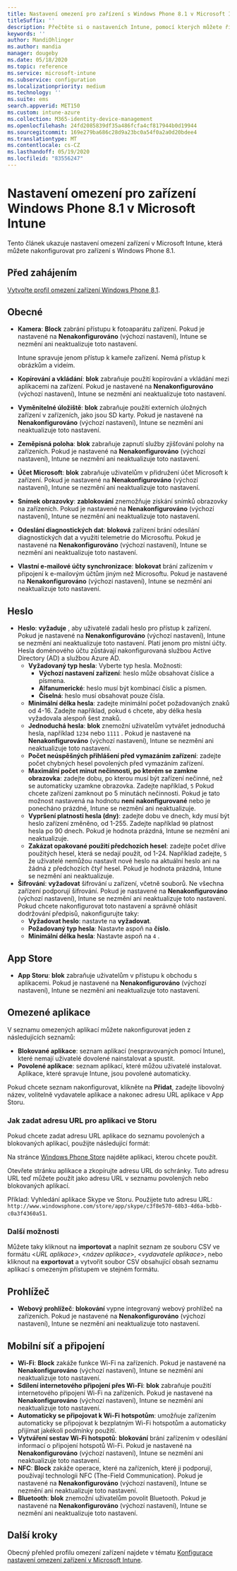```yaml
---
title: Nastavení omezení pro zařízení s Windows Phone 8.1 v Microsoft Intune
titleSuffix: ''
description: Přečtěte si o nastaveních Intune, pomocí kterých můžete řídit nastavení a funkce na zařízeních s Windows Phone 8.1.
keywords: ''
author: MandiOhlinger
ms.author: mandia
manager: dougeby
ms.date: 05/18/2020
ms.topic: reference
ms.service: microsoft-intune
ms.subservice: configuration
ms.localizationpriority: medium
ms.technology: ''
ms.suite: ems
search.appverid: MET150
ms.custom: intune-azure
ms.collection: M365-identity-device-management
ms.openlocfilehash: 24fd2085839df35a486fcfa4cf817944b0d19944
ms.sourcegitcommit: 169e279ba686c28d9a23bc0a54f0a2a0d20bdee4
ms.translationtype: MT
ms.contentlocale: cs-CZ
ms.lasthandoff: 05/19/2020
ms.locfileid: "83556247"
---
```

# <a name="microsoft-intune-windows-phone-81-device-restriction-settings"></a>Nastavení omezení pro zařízení Windows Phone 8.1 v Microsoft Intune

Tento článek ukazuje nastavení omezení zařízení v Microsoft Intune, která můžete nakonfigurovat pro zařízení s Windows Phone 8.1.

## <a name="before-you-begin"></a>Před zahájením

[Vytvořte profil omezení zařízení Windows Phone 8,1](device-restrictions-configure.md).

## <a name="general"></a>Obecné

- **Kamera**: **Block** zabrání přístupu k fotoaparátu zařízení. Pokud je nastavené na **Nenakonfigurováno** (výchozí nastavení), Intune se nezmění ani neaktualizuje toto nastavení.

  Intune spravuje jenom přístup k kameře zařízení. Nemá přístup k obrázkům a videím.

- **Kopírování a vkládání**: **blok** zabraňuje použití kopírování a vkládání mezi aplikacemi na zařízení. Pokud je nastavené na **Nenakonfigurováno** (výchozí nastavení), Intune se nezmění ani neaktualizuje toto nastavení.
- **Vyměnitelné úložiště**: **blok** zabraňuje použití externích úložných zařízení v zařízeních, jako jsou SD karty. Pokud je nastavené na **Nenakonfigurováno** (výchozí nastavení), Intune se nezmění ani neaktualizuje toto nastavení.
- **Zeměpisná poloha**: **blok** zabraňuje zapnutí služby zjišťování polohy na zařízeních. Pokud je nastavené na **Nenakonfigurováno** (výchozí nastavení), Intune se nezmění ani neaktualizuje toto nastavení.
- **Účet Microsoft**: **blok** zabraňuje uživatelům v přidružení účet Microsoft k zařízení. Pokud je nastavené na **Nenakonfigurováno** (výchozí nastavení), Intune se nezmění ani neaktualizuje toto nastavení.
- **Snímek obrazovky**: **zablokování** znemožňuje získání snímků obrazovky na zařízeních. Pokud je nastavené na **Nenakonfigurováno** (výchozí nastavení), Intune se nezmění ani neaktualizuje toto nastavení.
- **Odeslání diagnostických dat**: **bloková** zařízení brání odesílání diagnostických dat a využití telemetrie do Microsoftu. Pokud je nastavené na **Nenakonfigurováno** (výchozí nastavení), Intune se nezmění ani neaktualizuje toto nastavení.
- **Vlastní e-mailové účty synchronizace**: **blokovat** brání zařízením v připojení k e-mailovým účtům jiným než Microsoftu. Pokud je nastavené na **Nenakonfigurováno** (výchozí nastavení), Intune se nezmění ani neaktualizuje toto nastavení.

## <a name="password"></a>Heslo

- **Heslo**: **vyžaduje** , aby uživatelé zadali heslo pro přístup k zařízení. Pokud je nastavené na **Nenakonfigurováno** (výchozí nastavení), Intune se nezmění ani neaktualizuje toto nastavení. Platí jenom pro místní účty. Hesla doménového účtu zůstávají nakonfigurovaná službou Active Directory (AD) a službou Azure AD.
  - **Vyžadovaný typ hesla**: Vyberte typ hesla. Možnosti:
    - **Výchozí nastavení zařízení**: heslo může obsahovat číslice a písmena.
    - **Alfanumerické**: heslo musí být kombinací číslic a písmen.
    - **Číselná**: heslo musí obsahovat pouze čísla.
  - **Minimální délka hesla**: zadejte minimální počet požadovaných znaků od 4-16. Zadejte například, pokud `6` chcete, aby délka hesla vyžadovala alespoň šest znaků.
  - **Jednoduchá hesla**: **blok** znemožní uživatelům vytvářet jednoduchá hesla, například `1234` nebo `1111` . Pokud je nastavené na **Nenakonfigurováno** (výchozí nastavení), Intune se nezmění ani neaktualizuje toto nastavení.
  - **Počet neúspěšných přihlášení před vymazáním zařízení**: zadejte počet chybných hesel povolených před vymazáním zařízení.
  - **Maximální počet minut nečinnosti, po kterém se zamkne obrazovka**: zadejte dobu, po kterou musí být zařízení nečinné, než se automaticky uzamkne obrazovka. Zadejte například, `5` Pokud chcete zařízení zamknout po 5 minutách nečinnosti. Pokud je tato možnost nastavená na hodnotu **není nakonfigurované** nebo je ponecháno prázdné, Intune se nezmění ani neaktualizuje.
  - **Vypršení platnosti hesla (dny)**: zadejte dobu ve dnech, kdy musí být heslo zařízení změněno, od 1-255. Zadejte například `90` platnost hesla po 90 dnech. Pokud je hodnota prázdná, Intune se nezmění ani neaktualizuje.
  - **Zakázat opakované použití předchozích hesel**: zadejte počet dříve použitých hesel, která se nedají použít, od 1-24. Například zadejte, `5` že uživatelé nemůžou nastavit nové heslo na aktuální heslo ani na žádná z předchozích čtyř hesel. Pokud je hodnota prázdná, Intune se nezmění ani neaktualizuje.
- **Šifrování**: **vyžadovat** šifrování u zařízení, včetně souborů. Ne všechna zařízení podporují šifrování. Pokud je nastavené na **Nenakonfigurováno** (výchozí nastavení), Intune se nezmění ani neaktualizuje toto nastavení. Pokud chcete nakonfigurovat toto nastavení a správně ohlásit dodržování předpisů, nakonfigurujte taky:
  - **Vyžadovat heslo**: nastavte na **vyžadovat**.
  - **Požadovaný typ hesla**: Nastavte aspoň na **číslo**.
  - **Minimální délka hesla**: Nastavte aspoň na `4` .

## <a name="app-store"></a>App Store

- **App Storu**: **blok** zabraňuje uživatelům v přístupu k obchodu s aplikacemi. Pokud je nastavené na **Nenakonfigurováno** (výchozí nastavení), Intune se nezmění ani neaktualizuje toto nastavení.

## <a name="restricted-apps"></a>Omezené aplikace

V seznamu omezených aplikací můžete nakonfigurovat jeden z následujících seznamů:

- **Blokované aplikace**: seznam aplikací (nespravovaných pomocí Intune), které nemají uživatelé dovolené nainstalovat a spustit.
- **Povolené aplikace**: seznam aplikací, které můžou uživatelé instalovat. Aplikace, které spravuje Intune, jsou povolené automaticky.

Pokud chcete seznam nakonfigurovat, klikněte na **Přidat**, zadejte libovolný název, volitelně vydavatele aplikace a nakonec adresu URL aplikace v App Storu.

### <a name="how-to-specify-the-url-to-an-app-in-the-store"></a>Jak zadat adresu URL pro aplikaci ve Storu

Pokud chcete zadat adresu URL aplikace do seznamu povolených a blokovaných aplikací, použijte následující formát:

Na stránce [Windows Phone Store](https://www.microsoft.com/store/apps/windows-phone) najděte aplikaci, kterou chcete použít.

Otevřete stránku aplikace a zkopírujte adresu URL do schránky. Tuto adresu URL teď můžete použít jako adresu URL v seznamu povolených nebo blokovaných aplikací.

Příklad: Vyhledání aplikace Skype ve Storu. Použijete tuto adresu URL: `http://www.windowsphone.com/store/app/skype/c3f8e570-68b3-4d6a-bdbb-c0a3f4360a51`.

### <a name="additional-options"></a>Další možnosti

Můžete taky kliknout na **importovat** a naplnit seznam ze souboru CSV ve formátu <*URL aplikace*>, <*název aplikace*>, <*vydavatele aplikace*>, nebo kliknout na **exportovat** a vytvořit soubor CSV obsahující obsah seznamu aplikací s omezeným přístupem ve stejném formátu.

## <a name="browser"></a>Prohlížeč

- **Webový prohlížeč**: **blokování** vypne integrovaný webový prohlížeč na zařízeních. Pokud je nastavené na **Nenakonfigurováno** (výchozí nastavení), Intune se nezmění ani neaktualizuje toto nastavení.

## <a name="cellular-and-connectivity"></a>Mobilní síť a připojení

- **Wi-Fi**: **Block** zakáže funkce Wi-Fi na zařízeních. Pokud je nastavené na **Nenakonfigurováno** (výchozí nastavení), Intune se nezmění ani neaktualizuje toto nastavení.
- **Sdílení internetového připojení přes Wi-Fi**: **blok** zabraňuje použití internetového připojení Wi-Fi na zařízeních. Pokud je nastavené na **Nenakonfigurováno** (výchozí nastavení), Intune se nezmění ani neaktualizuje toto nastavení.
- **Automaticky se připojovat k Wi-Fi hotspotům**: umožňuje zařízením automaticky se připojovat k bezplatným Wi-Fi hotspotům a automaticky přijímat jakékoli podmínky použití.
- **Vytváření sestav Wi-Fi hotspotů**: **blokování** brání zařízením v odesílání informací o připojení hotspotů Wi-Fi. Pokud je nastavené na **Nenakonfigurováno** (výchozí nastavení), Intune se nezmění ani neaktualizuje toto nastavení.
- **NFC**: **Block** zakáže operace, které na zařízeních, které ji podporují, používají technologii NFC (The-Field Communication). Pokud je nastavené na **Nenakonfigurováno** (výchozí nastavení), Intune se nezmění ani neaktualizuje toto nastavení.
- **Bluetooth**: **blok** znemožní uživatelům povolit Bluetooth. Pokud je nastavené na **Nenakonfigurováno** (výchozí nastavení), Intune se nezmění ani neaktualizuje toto nastavení.

## <a name="next-steps"></a>Další kroky

Obecný přehled profilu omezení zařízení najdete v tématu [Konfigurace nastavení omezení zařízení v Microsoft Intune](device-restrictions-configure.md).
